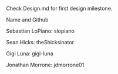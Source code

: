 Check Design.md for first design milestone.

Name and Github

Sebastian LoPiano: slopiano

Sean Hicks: theShicksinator

Gigi Luna: gigi-luna

Jonathan Morrone: jdmorrone01
